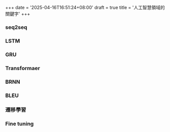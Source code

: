 +++
date = '2025-04-16T16:51:24+08:00'
draft = true
title = '人工智慧領域的關鍵字'
+++


### seq2seq

### LSTM
### GRU
### Transformaer
### BRNN

### BLEU
### 遷移學習

### Fine tuning 